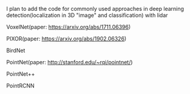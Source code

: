 I plan to add the code for commonly used approaches in deep learning detection(localization in 3D "image" and classification) with lidar

VoxelNet(paper: https://arxiv.org/abs/1711.06396)

PIXOR(paper: https://arxiv.org/abs/1902.06326)

BirdNet

PointNet(paper: http://stanford.edu/~rqi/pointnet/)

PointNet++

PointRCNN


